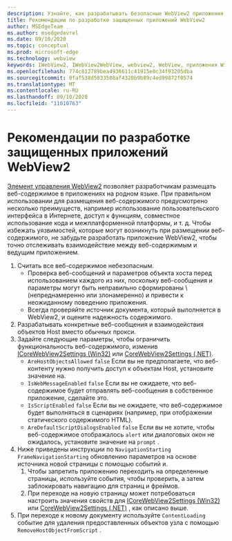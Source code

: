 ```yaml
---
description: Узнайте, как разрабатывать безопасные WebView2 приложения.
title: Рекомендации по разработке защищенных приложений WebView2
author: MSEdgeTeam
ms.author: msedgedevrel
ms.date: 09/10/2020
ms.topic: conceptual
ms.prod: microsoft-edge
ms.technology: webview
keywords: IWebView2, IWebView2WebView, webview2, WebView, приложения Win32, Win32, EDGE, ICoreWebView2, ICoreWebView2Host, управление браузером, EDGE HTML, безопасность
ms.openlocfilehash: 774c812789bea4936611c41915e0c34f93205dba
ms.sourcegitcommit: 0faf538d5033508af4320b9b89c4ed99872f0574
ms.translationtype: MT
ms.contentlocale: ru-RU
ms.lasthandoff: 09/10/2020
ms.locfileid: "11010763"
---
```

# Рекомендации по разработке защищенных приложений WebView2  

[Элемент управления WebView2][Webview2Main] позволяет разработчикам размещать веб-содержимое в приложениях на родном языке. При правильном использовании для размещения веб-содержимого предусмотрено несколько преимуществ, например использование пользовательского интерфейса в Интернете, доступ к функциям, совместное использование кода и межплатформенной платформы, и т. д.  Чтобы избежать уязвимостей, которые могут возникнуть при размещении веб-содержимого, не забудьте разработать приложение WebView2, чтобы точно отслеживать взаимодействие между веб-содержимым и ведущим приложением.  

1.  Считать все веб-содержимое небезопасным.  
    *   Проверка веб-сообщений и параметров объекта хоста перед использованием каждого из них, поскольку веб-сообщения и параметры могут быть неправильно сформированы \ (непреднамеренно или злонамеренно) и привести к неожиданному поведению приложения.
    *   Всегда проверяйте источник документа, который выполняется в WebView2, и оцените надежность содержимого.  
1.  Разрабатывать конкретные веб-сообщения и взаимодействия объектов Host вместо обычных прокси.  
1.  Задайте следующие параметры, чтобы ограничить функциональность веб-содержимого, изменив [ICoreWebView2Settings (Win32)][Webview2ReferenceWin3209622Icorewebview2settings] или [CoreWebView2Settings (.NET)][Webview2ReferenceWin3209628MicrosoftWebWebview2CoreCorewebview2settings].  
    *   `AreHostObjectsAllowed` `false` Если вы не предполагаете, что веб-контенту нужно получить доступ к объектам Host, установите значение на.  
    *   `IsWebMessageEnabled` `false` Если вы не ожидаете, что веб-содержимое будет отправлять веб-сообщения в собственное приложение, сделайте это.  
    *   `IsScriptEnabled` `false` Если вы не ожидаете, что веб-содержимое будет выполняться в сценариях (например, при отображении статического содержимого HTML).  
    *   `AreDefaultScriptDialogsEnabled` `false` Если вы не хотите, чтобы веб-содержимое отображалось `alert` или диалоговых окон не ожидалось, установите значение на `prompt` .  
1.  Ниже приведены инструкции по `NavigationStarting` `FrameNavigationStarting` обновлению параметров на основе источника новой страницы с помощью событий и.  
    1.  Чтобы запретить приложению переходить на определенные страницы, используйте события, чтобы проверить, а затем заблокировать навигацию для страниц и фреймов.  
    1.  При переходе на новую страницу может потребоваться настроить значения свойств для [ICoreWebView2Settings (Win32)][Webview2ReferenceWin3209622Icorewebview2settings] или [CoreWebView2Settings (.NET)][Webview2ReferenceWin3209628MicrosoftWebWebview2CoreCorewebview2settings] , как описано выше.  
1.  При переходе к новому документу используйте `ContentLoading` событие для удаления предоставленных объектов узла с помощью `RemoveHostObjectFromScript` .  

<!--## Security

Always check the Source property of the WebView before using `ExecuteScript`, `PostWebMessageAsJson`, `PostWebMessageAsString`, or any other method to send information into the WebView. The WebView may have navigated to another page via the end user interacting with the page or script in the page causing navigation. Similarly, be very careful with `AddScriptToExecuteOnDocumentCreated`. All future `navigations` run the same script and if it provides access to information intended only for a certain origin, any HTML document may have access.

When examining the result of an `ExecuteScript` method call, a `WebMessageReceived` event, always check the Source of the sender, or any other mechanism of receiving information from an HTML document in a WebView validate the URI of the HTML document is what you expect.

When constructing a message to send into a WebView, prefer using `PostWebMessageAsJson` and construct the JSON string parameter using a JSON library. This avoids any potential accidents of encoding information into a JSON string or script and ensure no attacker controlled input can modify the rest of the JSON message or run arbitrary script. -->  

<!-- links -->  

[Webview2Main]: ../index.md "Введение в Microsoft Edge WebView2 (Предварительная версия) | Документы Microsoft"  

[Webview2ReferenceWin3209622Icorewebview2settings]: ../reference/win32/0-9-622/icorewebview2settings.md "интерфейс ICoreWebView2Settings | Документы Microsoft"  

[Webview2ReferenceWin3209628MicrosoftWebWebview2CoreCorewebview2settings]: ../reference/dotnet/0-9-628/microsoft-web-webview2-core-corewebview2settings.md "Класс Microsoft. Web. WebView2. Core. CoreWebView2Settings | Документы Microsoft"  
